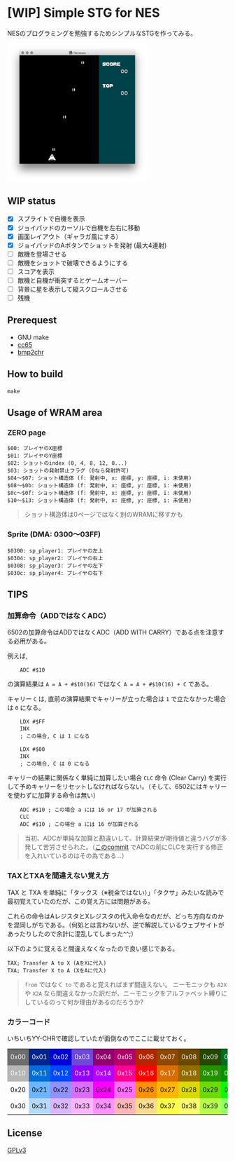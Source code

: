 # [WIP] Simple STG for NES

NESのプログラミングを勉強するためシンプルなSTGを作ってみる。

<img src="screenshot.png" width="320"/>

## WIP status

- [x] スプライトで自機を表示
- [x] ジョイパッドのカーソルで自機を左右に移動
- [x] 画面レイアウト（ギャラガ風にする）
- [x] ジョイパッドのAボタンでショットを発射 (最大4連射)
- [ ] 敵機を登場させる
- [ ] 敵機をショットで破壊できるようにする
- [ ] スコアを表示
- [ ] 敵機と自機が衝突するとゲームオーバー
- [ ] 背景に星を表示して縦スクロールさせる
- [ ] 残機

## Prerequest

- GNU make
- [cc65](https://cc65.github.io/) 
- [bmp2chr](https://github.com/suzukiplan/bmp2chr)

## How to build

```
make
```

## Usage of WRAM area

### ZERO page

```
$00: プレイヤのX座標
$01: プレイヤのY座標
$02: ショットのindex (0, 4, 8, 12, 0...)
$03: ショットの発射禁止フラグ (0なら発射許可)
$04〜$07: ショット構造体 (f: 発射中, x: 座標, y: 座標, i: 未使用)
$08〜$0b: ショット構造体 (f: 発射中, x: 座標, y: 座標, i: 未使用)
$0c〜$0f: ショット構造体 (f: 発射中, x: 座標, y: 座標, i: 未使用)
$10〜$13: ショット構造体 (f: 発射中, x: 座標, y: 座標, i: 未使用)
```

> ショット構造体は0ページではなく別のWRAMに移すかも

### Sprite (DMA: $0300〜$03FF)

```
$0300: sp_player1: プレイヤの左上
$0304: sp_player2: プレイヤの右上
$0308: sp_player3: プレイヤの左下
$030c: sp_player4: プレイヤの右下
```

## TIPS

### 加算命令（ADDではなくADC）

6502の加算命令はADDではなくADC（ADD WITH CARRY）である点を注意する必用がある。

例えば, 

```assembler
    ADC #$10
```

の演算結果は `A = A + #$10(16)` ではなく `A = A + #$10(16) + C` である。

キャリー `C` は, 直前の演算結果でキャリーが立った場合は `1` で立たなかった場合は `0` になる。

```assembler
    LDX #$FF
    INX
    ; この場合, C は 1 になる
```

```assembler
    LDX #$00
    INX
    ; この場合, C は 0 になる
```

キャリーの結果に関係なく単純に加算したい場合 `CLC` 命令 (Clear Carry) を実行して予めキャリーをリセットしなければならない。（そして、6502にはキャリーを使わずに加算する命令は無い）

```assembler
    ADC #$10 ; この場合 a には 16 or 17 が加算される
    CLC
    ADC #$10 ; この場合 a には 16 が加算される
```

> 当初、ADCが単純な加算と勘違いして、計算結果が期待値と違うバグが多発して苦労させられた。（[このcommit](https://github.com/suzukiplan/stg-for-nes/commit/c6750eacc10574ab230a7290cef34441d4fdeef7) でADCの前にCLCを実行する修正を入れいているのはその為である...）

### TAXとTXAを間違えない覚え方

TAX と TXA を単純に「タックス（※税金ではない）」「タクサ」みたいな読みで最初覚えていたのだが、この覚え方には問題がある。

これらの命令はAレジスタとXレジスタの代入命令なのだが、どっち方向なのかを混同しがちである。（何処とは言わないが、逆で解説しているウェブサイトがあったりしたので余計に混乱してしまった^^;）

以下のように覚えると間違えなくなったので良い感じである。

```
TAX; Transfer A to X (AをXに代入)
TXA; Transfer X to A (XをAに代入)
```

> `from` ではなく `to` であると覚えればまず間違えない。
> ニーモニックも `A2X` や `X2A` なら間違えなかった訳だが、ニーモニックをアルファベット縛りにしているのって何か理由があるのだろうか?

### カラーコード

いちいちYY-CHRで確認していたが面倒なのでここに載せておく。

<table>
<tr>
<td style="border:0px;background-color:#6D6D6D;width:32px;height:32px;color:#fff;text-align:center">0x00</td><td style="border:0px;background-color:#002491;width:32px;height:32px;color:#fff;text-align:center">0x01</td><td style="border:0px;background-color:#0000DA;width:32px;height:32px;color:#fff;text-align:center">0x02</td><td style="border:0px;background-color:#6D48DA;width:32px;height:32px;color:#fff;text-align:center">0x03</td><td style="border:0px;background-color:#91006D;width:32px;height:32px;color:#fff;text-align:center">0x04</td><td style="border:0px;background-color:#B6006D;width:32px;height:32px;color:#fff;text-align:center">0x05</td><td style="border:0px;background-color:#B62400;width:32px;height:32px;color:#fff;text-align:center">0x06</td><td style="border:0px;background-color:#914800;width:32px;height:32px;color:#fff;text-align:center">0x07</td><td style="border:0px;background-color:#6D4800;width:32px;height:32px;color:#fff;text-align:center">0x08</td><td style="border:0px;background-color:#244800;width:32px;height:32px;color:#fff;text-align:center">0x09</td><td style="border:0px;background-color:#006D24;width:32px;height:32px;color:#fff;text-align:center">0x0A</td><td style="border:0px;background-color:#009100;width:32px;height:32px;color:#fff;text-align:center">0x0B</td><td style="border:0px;background-color:#004848;width:32px;height:32px;color:#fff;text-align:center">0x0C</td><td style="border:0px;background-color:#000000;width:32px;height:32px;color:#fff;text-align:center">0x0D</td><td style="border:0px;background-color:#000000;width:32px;height:32px;color:#fff;text-align:center">0x0E</td><td style="border:0px;background-color:#000000;width:32px;height:32px;color:#fff;text-align:center">0x0F</td></tr><tr><td style="border:0px;background-color:#B6B6B6;width:32px;height:32px;color:#fff;text-align:center">0x10</td><td style="border:0px;background-color:#006DDA;width:32px;height:32px;color:#fff;text-align:center">0x11</td><td style="border:0px;background-color:#0048FF;width:32px;height:32px;color:#fff;text-align:center">0x12</td><td style="border:0px;background-color:#9100FF;width:32px;height:32px;color:#fff;text-align:center">0x13</td><td style="border:0px;background-color:#B600FF;width:32px;height:32px;color:#fff;text-align:center">0x14</td><td style="border:0px;background-color:#FF0091;width:32px;height:32px;color:#fff;text-align:center">0x15</td><td style="border:0px;background-color:#FF0000;width:32px;height:32px;color:#fff;text-align:center">0x16</td><td style="border:0px;background-color:#DA6D00;width:32px;height:32px;color:#fff;text-align:center">0x17</td><td style="border:0px;background-color:#916D00;width:32px;height:32px;color:#fff;text-align:center">0x18</td><td style="border:0px;background-color:#249100;width:32px;height:32px;color:#fff;text-align:center">0x19</td><td style="border:0px;background-color:#009100;width:32px;height:32px;color:#fff;text-align:center">0x1A</td><td style="border:0px;background-color:#00B66D;width:32px;height:32px;color:#fff;text-align:center">0x1B</td><td style="border:0px;background-color:#009191;width:32px;height:32px;color:#fff;text-align:center">0x1C</td><td style="border:0px;background-color:#000000;width:32px;height:32px;color:#fff;text-align:center">0x1D</td><td style="border:0px;background-color:#000000;width:32px;height:32px;color:#fff;text-align:center">0x1E</td><td style="border:0px;background-color:#000000;width:32px;height:32px;color:#fff;text-align:center">0x1F</td></tr><tr><td style="border:0px;background-color:#FFFFFF;width:32px;height:32px;color:#000;text-align:center">0x20</td><td style="border:0px;background-color:#6DB6FF;width:32px;height:32px;color:#000;text-align:center">0x21</td><td style="border:0px;background-color:#9191FF;width:32px;height:32px;color:#000;text-align:center">0x22</td><td style="border:0px;background-color:#DA6DFF;width:32px;height:32px;color:#000;text-align:center">0x23</td><td style="border:0px;background-color:#FF00FF;width:32px;height:32px;color:#000;text-align:center">0x24</td><td style="border:0px;background-color:#FF6DFF;width:32px;height:32px;color:#000;text-align:center">0x25</td><td style="border:0px;background-color:#FF9100;width:32px;height:32px;color:#000;text-align:center">0x26</td><td style="border:0px;background-color:#FFB600;width:32px;height:32px;color:#000;text-align:center">0x27</td><td style="border:0px;background-color:#DADA00;width:32px;height:32px;color:#000;text-align:center">0x28</td><td style="border:0px;background-color:#6DDA00;width:32px;height:32px;color:#000;text-align:center">0x29</td><td style="border:0px;background-color:#00FF00;width:32px;height:32px;color:#000;text-align:center">0x2A</td><td style="border:0px;background-color:#48FFDA;width:32px;height:32px;color:#000;text-align:center">0x2B</td><td style="border:0px;background-color:#00FFFF;width:32px;height:32px;color:#000;text-align:center">0x2C</td><td style="border:0px;background-color:#000000;width:32px;height:32px;color:#f00;text-align:center">0x2D</td><td style="border:0px;background-color:#000000;width:32px;height:32px;color:#fff;text-align:center">0x2E</td><td style="border:0px;background-color:#000000;width:32px;height:32px;color:#fff;text-align:center">0x2F</td></tr><tr><td style="border:0px;background-color:#FFFFFF;width:32px;height:32px;color:#000;text-align:center">0x30</td><td style="border:0px;background-color:#B6DAFF;width:32px;height:32px;color:#000;text-align:center">0x31</td><td style="border:0px;background-color:#DAB6FF;width:32px;height:32px;color:#000;text-align:center">0x32</td><td style="border:0px;background-color:#FFB6FF;width:32px;height:32px;color:#000;text-align:center">0x33</td><td style="border:0px;background-color:#FF91FF;width:32px;height:32px;color:#000;text-align:center">0x34</td><td style="border:0px;background-color:#FFB6B6;width:32px;height:32px;color:#000;text-align:center">0x35</td><td style="border:0px;background-color:#FFDA91;width:32px;height:32px;color:#000;text-align:center">0x36</td><td style="border:0px;background-color:#FFFF48;width:32px;height:32px;color:#000;text-align:center">0x37</td><td style="border:0px;background-color:#FFFF6D;width:32px;height:32px;color:#000;text-align:center">0x38</td><td style="border:0px;background-color:#B6FF48;width:32px;height:32px;color:#000;text-align:center">0x39</td><td style="border:0px;background-color:#91FF6D;width:32px;height:32px;color:#000;text-align:center">0x3A</td><td style="border:0px;background-color:#48FFDA;width:32px;height:32px;color:#000;text-align:center">0x3B</td><td style="border:0px;background-color:#91DAFF;width:32px;height:32px;color:#000;text-align:center">0x3C</td><td style="border:0px;background-color:#000000;width:32px;height:32px;color:#f00;text-align:center">0x3D</td><td style="border:0px;background-color:#000000;width:32px;height:32px;color:#fff;text-align:center">0x3E</td><td style="border:0px;background-color:#000000;width:32px;height:32px;color:#fff;text-align:center">0x3F</td></tr></table>

## License

[GPLv3](LICENSE.txt)

